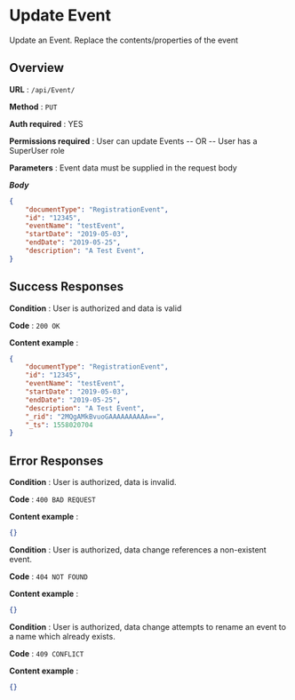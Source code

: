 # Update Event

Update an Event. Replace the contents/properties of the event

## Overview

**URL** : `/api/Event/`

**Method** : `PUT`

**Auth required** : YES

**Permissions required** : User can update Events -- OR -- User has a SuperUser role

**Parameters** : Event data must be supplied in the request body

***Body***

```json
{
    "documentType": "RegistrationEvent",
    "id": "12345",
    "eventName": "testEvent",
    "startDate": "2019-05-03",
    "endDate": "2019-05-25",
    "description": "A Test Event",
}
```

## Success Responses

**Condition** : User is authorized and data is valid

**Code** : `200 OK`

**Content example** :

```json
{
    "documentType": "RegistrationEvent",
    "id": "12345",
    "eventName": "testEvent",
    "startDate": "2019-05-03",
    "endDate": "2019-05-25",
    "description": "A Test Event",
    "_rid": "2MQgAMkBvuoGAAAAAAAAAA==",
    "_ts": 1558020704
}
```

## Error Responses

**Condition** : User is authorized, data is invalid.

**Code** : `400 BAD REQUEST`

**Content example** :

```json
{}
```

**Condition** : User is authorized, data change references a non-existent event.

**Code** : `404 NOT FOUND`

**Content example** :

```json
{}
```

**Condition** : User is authorized, data change attempts to rename an event to a name which already exists.

**Code** : `409 CONFLICT`

**Content example** :

```json
{}
```

